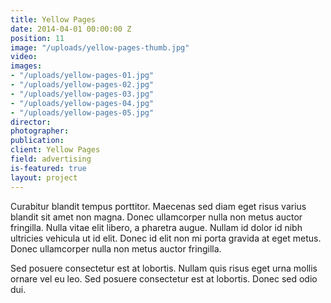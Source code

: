 ```yaml
---
title: Yellow Pages
date: 2014-04-01 00:00:00 Z
position: 11
image: "/uploads/yellow-pages-thumb.jpg"
video: 
images:
- "/uploads/yellow-pages-01.jpg"
- "/uploads/yellow-pages-02.jpg"
- "/uploads/yellow-pages-03.jpg"
- "/uploads/yellow-pages-04.jpg"
- "/uploads/yellow-pages-05.jpg"
director: 
photographer: 
publication: 
client: Yellow Pages
field: advertising
is-featured: true
layout: project
---
```


Curabitur blandit tempus porttitor. Maecenas sed diam eget risus varius blandit sit amet non magna. Donec ullamcorper nulla non metus auctor fringilla. Nulla vitae elit libero, a pharetra augue. Nullam id dolor id nibh ultricies vehicula ut id elit. Donec id elit non mi porta gravida at eget metus. Donec ullamcorper nulla non metus auctor fringilla.

Sed posuere consectetur est at lobortis. Nullam quis risus eget urna mollis ornare vel eu leo. Sed posuere consectetur est at lobortis. Donec sed odio dui.